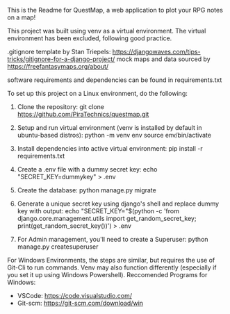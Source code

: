 This is the Readme for QuestMap, a web application to plot your RPG notes on a map!

This project was built using venv as a virtual environment. The virtual environment has been excluded, following good practice.

.gitignore template by Stan Triepels: https://djangowaves.com/tips-tricks/gitignore-for-a-django-project/
mock maps and data sourced by https://freefantasymaps.org/about/

software requirements and dependencies can be found in requirements.txt

To set up this project on a Linux environment, do the following:

1. Clone the repository:
	git clone https://github.com/PiraTechnics/questmap.git

2. Setup and run virtual environment (venv is installed by default in ubuntu-based distros):
	python -m venv env
	source env/bin/activate

3. Install dependencies into active virtual environment:
	pip install -r requirements.txt

4. Create a .env file with a dummy secret key:
	 echo "SECRET_KEY=dummykey" > .env

5. Create the database:
	python manage.py migrate

6. Generate a unique secret key using django's shell and replace dummy key with output:
	echo "SECRET_KEY="$(python -c 'from django.core.management.utils import get_random_secret_key; print(get_random_secret_key())') > .env

7. For Admin management, you'll need to create a Superuser:
	python manage.py createsuperuser

For Windows Environments, the steps are similar, but requires the use of Git-Cli to run commands. Venv may also function differently (especially if you set it up using Windows Powershell). Reccomended Programs for Windows:
- VSCode: https://code.visualstudio.com/
- Git-scm: https://git-scm.com/download/win
